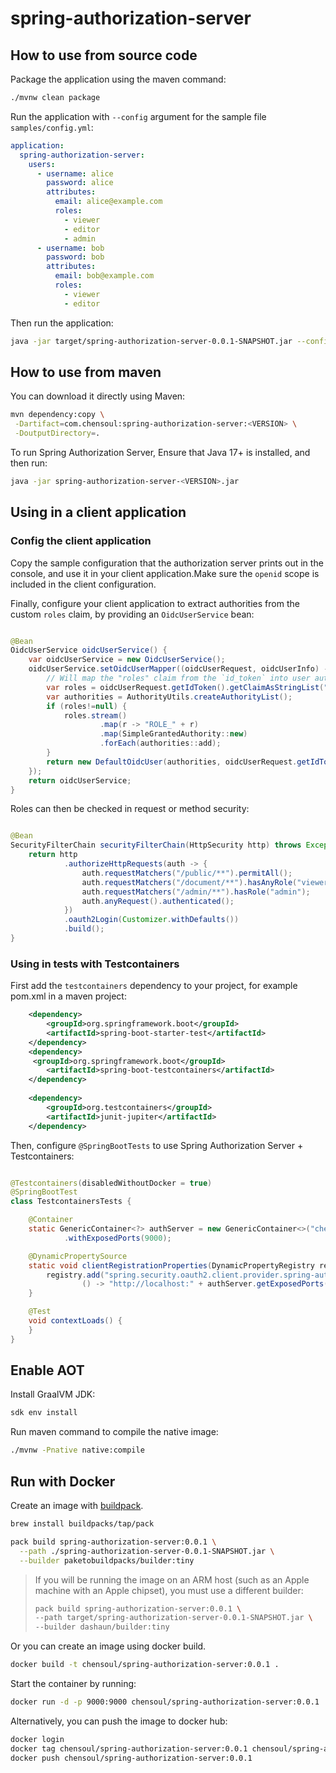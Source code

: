 # spring-authorization-server

## How to use from source code

Package the application using the maven command:

```bash
./mvnw clean package
```

Run the application with `--config` argument for the sample file `samples/config.yml`:

```yaml
application:
  spring-authorization-server:
    users:
      - username: alice
        password: alice
        attributes:
          email: alice@example.com
          roles:
            - viewer
            - editor
            - admin
      - username: bob
        password: bob
        attributes:
          email: bob@example.com
          roles:
            - viewer
            - editor
```

Then run the application:

```bash
java -jar target/spring-authorization-server-0.0.1-SNAPSHOT.jar --config=samples/config.yml
```

## How to use from maven

You can download it directly using Maven:

```bash
mvn dependency:copy \
 -Dartifact=com.chensoul:spring-authorization-server:<VERSION> \
 -DoutputDirectory=.
```

To run Spring Authorization Server, Ensure that Java 17+ is installed, and then run:

```bash
java -jar spring-authorization-server-<VERSION>.jar
```

## Using in a client application

### Config the client application

Copy the sample configuration that the authorization server prints out in the console, and use it in your client
application.Make sure the `openid` scope is included in the client configuration.

Finally, configure your client application to extract authorities from the custom `roles` claim, by providing an `OidcUserService` bean:

```java

@Bean
OidcUserService oidcUserService() {
    var oidcUserService = new OidcUserService();
    oidcUserService.setOidcUserMapper((oidcUserRequest, oidcUserInfo) -> {
        // Will map the "roles" claim from the `id_token` into user authorities (roles)
        var roles = oidcUserRequest.getIdToken().getClaimAsStringList("roles");
        var authorities = AuthorityUtils.createAuthorityList();
        if (roles!=null) {
            roles.stream()
                    .map(r -> "ROLE_" + r)
                    .map(SimpleGrantedAuthority::new)
                    .forEach(authorities::add);
        }
        return new DefaultOidcUser(authorities, oidcUserRequest.getIdToken(), oidcUserInfo);
    });
    return oidcUserService;
}
```

Roles can then be checked in request or method security:

```java

@Bean
SecurityFilterChain securityFilterChain(HttpSecurity http) throws Exception {
    return http
            .authorizeHttpRequests(auth -> {
                auth.requestMatchers("/public/**").permitAll();
                auth.requestMatchers("/document/**").hasAnyRole("viewer", "editor", "admin");
                auth.requestMatchers("/admin/**").hasRole("admin");
                auth.anyRequest().authenticated();
            })
            .oauth2Login(Customizer.withDefaults())
            .build();
}
```

### Using in tests with Testcontainers

First add the `testcontainers` dependency to your project, for example pom.xml in a maven project:

```xml
    <dependency>
        <groupId>org.springframework.boot</groupId>
        <artifactId>spring-boot-starter-test</artifactId>
    </dependency>
    <dependency>
     <groupId>org.springframework.boot</groupId>
        <artifactId>spring-boot-testcontainers</artifactId>
    </dependency>
    
    <dependency>
        <groupId>org.testcontainers</groupId>
        <artifactId>junit-jupiter</artifactId>
    </dependency>
```

Then, configure `@SpringBootTests` to use Spring Authorization Server + Testcontainers:

```java

@Testcontainers(disabledWithoutDocker = true)
@SpringBootTest
class TestcontainersTests {

    @Container
    static GenericContainer<?> authServer = new GenericContainer<>("chensoul/spring-authorization-server:0.0.1")
            .withExposedPorts(9000);

    @DynamicPropertySource
    static void clientRegistrationProperties(DynamicPropertyRegistry registry) {
        registry.add("spring.security.oauth2.client.provider.spring-authorization-server.issuer-uri",
                () -> "http://localhost:" + authServer.getExposedPorts().get(0));
    }

    @Test
    void contextLoads() {
    }
}
```

## Enable AOT

Install GraalVM JDK:

```bash
sdk env install
```

Run maven command to compile the native image:

```bash
./mvnw -Pnative native:compile
```

## Run with Docker

Create an image with [buildpack](https://buildpacks.io/).

```bash
brew install buildpacks/tap/pack

pack build spring-authorization-server:0.0.1 \
  --path ./spring-authorization-server-0.0.1-SNAPSHOT.jar \
  --builder paketobuildpacks/builder:tiny
```

> If you will be running the image on an ARM host (such as an Apple machine with an Apple chipset), you must use a
> different builder:
>
> ```bash
> pack build spring-authorization-server:0.0.1 \
> --path target/spring-authorization-server-0.0.1-SNAPSHOT.jar \
> --builder dashaun/builder:tiny
> ```

Or you can create an image using docker build.

```bash
docker build -t chensoul/spring-authorization-server:0.0.1 .
```

Start the container by running:

```bash
docker run -d -p 9000:9000 chensoul/spring-authorization-server:0.0.1
```

Alternatively, you can push the image to docker hub:

```bash
docker login
docker tag chensoul/spring-authorization-server:0.0.1 chensoul/spring-authorization-server:latest
docker push chensoul/spring-authorization-server:0.0.1
```